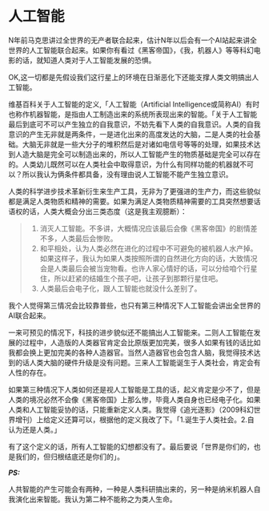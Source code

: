 # 人工智能


N年前马克思讲过全世界的无产者联合起来，估计N年以后会有一个AI站起来讲全世界的人工智能联合起来。如果你有看过《黑客帝国》，《我，机器人》等等科幻电影的话，就知道人类对于人工智能发展的恐惧。

OK,这一切都是先假设我们这行星上的环境在日渐恶化下还能支撑人类文明搞出人工智能。

维基百科关于人工智能的定义,「人工智能（Artificial Intelligence或简称AI）有时也称作机器智能，是指由人工制造出来的系统所表现出来的智能。「关于人工智能最后到底可不可以产生独立的自我意识，不妨先看下人类的自我意识。人类的自我意识的产生无非就是两条件，一是进化出来的高度发达的大脑，二是人类的社会基础。大脑无非就是一些大分子的堆积然后是对诸如电信号等等的处理，如果技术达到人造大脑是完全可以制造出来的，所以人工智能产生的物质基础是完全可以存在的。人类幼儿既然可以在人类社会中取得意识，为什么有同样功能的机器就不可以？所以我认为俩条件都具备，没有理由说人工智能不能产生独立意识。

人类的科学进步技术革新衍生来生产工具，无非为了更强进的生产力，而这些貌似都是满足人类物质和精神的需要。如果为满足人类物质精神需要的工具突然想要话语权的话，人类大概会分出三类态度（这是我主观臆断）：

> 1. 消灭人工智能。不多讲，大概情况应该最后会像《黑客帝国》的剧情差不多，人类最后会惨败。
> 2. 和平相处，认为人类必然在进化的过程中不可避免的被机器人水产掉。如果这样子，我认为如果人类按照所谓的自然进化方向的话，大致情况会是人类最后会被当宠物看。也许人家心情好的话，可以分给咱个行星住，所以赶紧的结婚生个孩子吧，让孩子到那颗行星住吧。
> 3. 人类最后会电子化，跟人工智能也就没什么差别了。

我个人觉得第三情况会比较靠普些，也只有第三种情况下人工智能会讲出全世界的AI联合起来。

一来可预见的情况下，科技的进步貌似还不能搞出人工智能来。二则人工智能在发展的过程中，人造版的人类器官肯定会比原版更加完美，很多人如果有钱的话比如我都会换上更加完美的各种人造器官。当然人造器官也会包含人脑，我觉得技术达到的话人类大脑的硬件升级是没有问题。三来人工智能诞生于人类社会，肯定会有人性的存在。

如果第三种情况下人类如何还是视人工智能是工具的话，起义肯定是少不了，但是人类的境况必然不会像《黑客帝国》上那么惨，毕竟人类自身也已经电子化。如果人类和人工智能妥协的话，只能重新定义人类。我觉得《追光逐影》（2009科幻世界增刊）上给定义还算可以，根据他的定义我改了下。「1.诞生于人类社会。2.自认为还是人类。」

有了这个定义的话，所有人工智能的幻想都没有了。最后要说「世界是你们的，也是我们的，但归根结底还是你们的」。

***PS:***

人共智能的产生可能会有两种，一种是人类科研搞出来的，另一种是纳米机器人自我演化出来智能。我认为第二种不能称之为类人生命。



